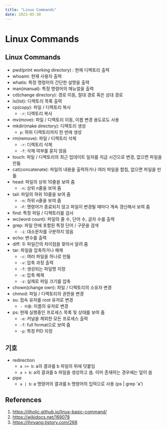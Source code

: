 ```yaml
---
title: "Linux Commands"
date: 2023-05-30
---
```


# Linux Commands

## Linux Commands

- pwd(print working directory) : 현재 디렉토리 출력
- whoami: 현재 사용자 출력
- whatis: 특정 명령어의 간단한 설명을 출력
- man(manual): 특정 명령어의 매뉴얼을 출력
- cd(change directory): 경로 이동, 절대 경로 혹은 상대 경로
- ls(list): 디렉토리 목록 출력
- cp(copy): 파일 / 디렉토리 복사
  - `-r`: 디렉토리 복사
- mv(move): 파일 / 디렉토리 이동, 이름 변경 용도로도 사용
- mkdir(make directory): 디렉토리 생성
  - `p`: 하위 디렉토리까지 한 번에 생성
- rm(remove): 파일 / 디렉토리 삭제
  - `-r`: 디렉토리 삭제
  - `-f`: 삭제 여부를 묻지 않음
- touch: 파일 / 디렉토리의 최근 업데이트 일자를 지금 시간으로 변경, 없으면 파일을 만듦
- cat(concatenate): 파일의 내용을 출력하거나 여러 파일을 합침, 없으면 파일을 만듦
- head: 파일의 상위 10줄을 보여 줌
  - `-n`: 상위 n줄을 보여 줌
- tail: 파일의 하위 10줄을 보여 줌
  - `-n`: 하위 n줄을 보여 줌
  - `-F`: 명령어가 종료되지 않고 파일이 변경될 때마다 계속 갱신해서 보여 줌
- find: 특정 파일 / 디렉토리를 검사
- wc(word count): 파일의 줄 수, 단어 수, 글자 수를 출력
- grep: 파일 안에 포함된 특정 단어 / 구문을 검색
  - `-i`: 대소문자를 구분하지 않음
- echo: 변수를 출력
- diff: 두 파일간의 차이점을 찾아서 알려 줌
- tar: 파일을 압축하거나 해제
  - `-c`: 여러 파일을 하나로 만듦
  - `-v`: 압축 과정 출력
  - `-f`: 생성되는 파일명 지정
  - `-x`: 압축 해제
  - `-z`: 실제로 파일 크기를 압축
- chown(change own): 파일 / 디렉토리의 소유자 변경
- chmod: 파일 / 디렉토리의 권한을 변경
- su: 접속 유저를 root 유저로 변경
  - `- 이름`: 이름의 유저로 변경
- ps: 현재 실행중인 프로세스 목록 및 상태를 보여 줌
  - `-e`: 커널을 제외한 모든 프로세스 출력
  - `-f`: full format으로 보여 줌
  - `-p`: 특정 PID 지정

## 기호

- redirection
  - `a >> b`: a의 결과를 b 파일의 뒤에 덧붙임
  - `a > b`: a의 결과를 b 파일을 생성하고 씀. 이미 존재하는 경우에는 덮어 씀
- pipe
  - `a | b`: a 명령어의 결과를 b 명령어의 입력으로 사용 (ps | grep 'a')

## References

1. https://itholic.github.io/linux-basic-command/
2. https://wikidocs.net/169078
3. https://jhnyang.tistory.com/268

